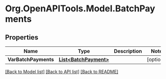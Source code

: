 # Org.OpenAPITools.Model.BatchPayments

## Properties

Name | Type | Description | Notes
------------ | ------------- | ------------- | -------------
**VarBatchPayments** | [**List&lt;BatchPayment&gt;**](BatchPayment.md) |  | [optional] 

[[Back to Model list]](../README.md#documentation-for-models) [[Back to API list]](../README.md#documentation-for-api-endpoints) [[Back to README]](../README.md)

